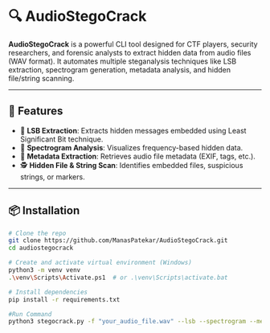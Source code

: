 # 🔍 AudioStegoCrack

**AudioStegoCrack** is a powerful CLI tool designed for CTF players, security researchers, and forensic analysts to extract hidden data from audio files (WAV format). It automates multiple steganalysis techniques like LSB extraction, spectrogram generation, metadata analysis, and hidden file/string scanning.

---

## 🚀 Features

- 🔎 **LSB Extraction**: Extracts hidden messages embedded using Least Significant Bit technique.
- 🎵 **Spectrogram Analysis**: Visualizes frequency-based hidden data.
- 🧾 **Metadata Extraction**: Retrieves audio file metadata (EXIF, tags, etc.).
- 🕵️ **Hidden File & String Scan**: Identifies embedded files, suspicious strings, or markers.

---

## 📦 Installation

```bash
# Clone the repo
git clone https://github.com/ManasPatekar/AudioStegoCrack.git
cd audiostegocrack

# Create and activate virtual environment (Windows)
python3 -m venv venv
.\venv\Scripts\Activate.ps1  # or .\venv\Scripts\activate.bat

# Install dependencies
pip install -r requirements.txt

#Run Command
python3 stegocrack.py -f "your_audio_file.wav" --lsb --spectrogram --metadata --scan -o output/


